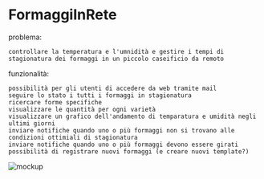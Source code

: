 # FormaggiInRete
problema:

    controllare la temperatura e l'umnidità e gestire i tempi di stagionatura dei formaggi in un piccolo caseificio da remoto


funzionalità:
    
    possibilità per gli utenti di accedere da web tramite mail
    seguire lo stato i tutti i formaggi in stagionatura
    ricercare forme specifiche
    visualizzare le quantità per ogni varietà
    visualizzare un grafico dell'andamento di temparatura e umidità negli ultimi giorni
    inviare notifiche quando uno o più formaggi non si trovano alle condizioni ottimiali di stagionatura
    inviare notifiche quando uno o più formaggi devono essere girati
    possibilità di registrare nuovi formaggi (e creare nuovi template?)

    
![mockup](/main/mockup.png)    

